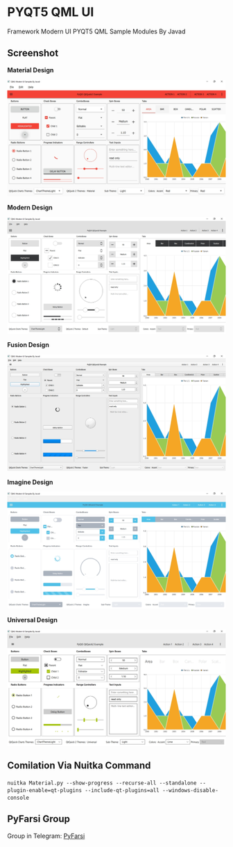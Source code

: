 # PYQT5 QML UI
Framework Modern UI PYQT5 QML Sample Modules By Javad

## Screenshot

**Material Design**

![Material](https://raw.githubusercontent.com/PyFarsi/PYQT5_QML_UI/master/ScreenShot/Material.jpg)

**Modern Design**

![Modern](https://raw.githubusercontent.com/PyFarsi/PYQT5_QML_UI/master/ScreenShot/Modern.jpg)

**Fusion Design**

![Fusion](https://raw.githubusercontent.com/PyFarsi/PYQT5_QML_UI/master/ScreenShot/Fusion.jpg)

**Imagine Design**

![Imagine](https://raw.githubusercontent.com/PyFarsi/PYQT5_QML_UI/master/ScreenShot/Imagine.jpg)

**Universal Design**

![Universal](https://raw.githubusercontent.com/PyFarsi/PYQT5_QML_UI/master/ScreenShot/Universal.jpg)

## Comilation Via Nuitka Command

``
nuitka Material.py --show-progress --recurse-all --standalone --plugin-enable=qt-plugins --include-qt-plugins=all --windows-disable-console
``

## PyFarsi Group 

Group in Telegram: [PyFarsi](https://t.me/PyFarsi)
